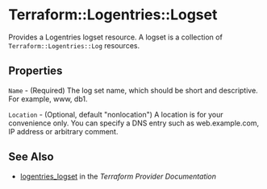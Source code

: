 # Terraform::Logentries::Logset

Provides a Logentries logset resource. A logset is a collection of `Terraform::Logentries::Log` resources.

## Properties

`Name` - (Required) The log set name, which should be short and descriptive. For example, www, db1.

`Location` - (Optional, default "nonlocation") A location is for your convenience only. You can specify a DNS entry such as web.example.com, IP address or arbitrary comment.


## See Also

* [logentries_logset](https://www.terraform.io/docs/providers/logentries/r/logset.html) in the _Terraform Provider Documentation_